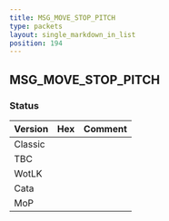 ```yaml
---
title: MSG_MOVE_STOP_PITCH
type: packets
layout: single_markdown_in_list
position: 194
---
```


## MSG_MOVE_STOP_PITCH

### Status

Version    | Hex        | Comment
---------- | ---------- | ---------- 
Classic    |            |
TBC        |            |
WotLK      |            |
Cata       |            |
MoP        |            |
